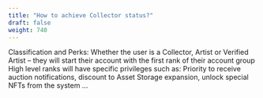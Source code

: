 ```yaml
---
title: "How to achieve Collector status?"
draft: false
weight: 740
---
```

Classification and Perks:
Whether the user is a Collector, Artist or Verified Artist – they will start their account with the first rank of their account group
High level ranks will have specific privileges such as: Priority to receive auction notifications, discount to Asset Storage expansion, unlock special NFTs from the system …
